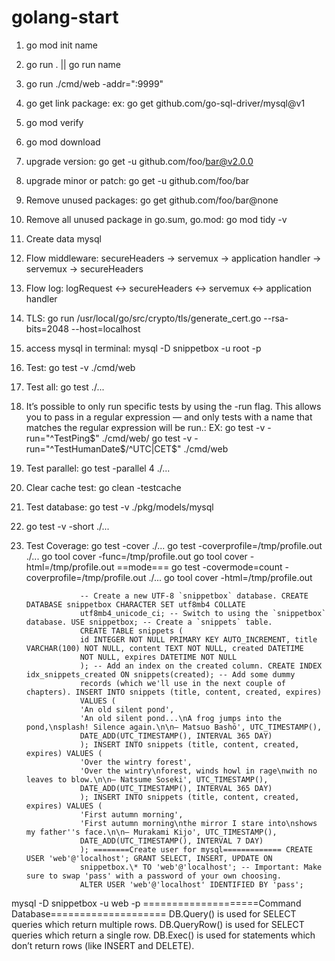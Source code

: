 # golang-start

1.  go mod init name
2.  go run . || go run name
3.  go run ./cmd/web -addr=":9999"
4.  go get link package: ex: go get github.com/go-sql-driver/mysql@v1
5.  go mod verify
6.  go mod download
7.  upgrade version: go get -u github.com/foo/bar@v2.0.0
8.  upgrade minor or patch: go get -u github.com/foo/bar
9.  Remove unused packages: go get github.com/foo/bar@none
10. Remove all unused package in go.sum, go.mod: go mod tidy -v
11. Create data mysql
12. Flow middleware: secureHeaders → servemux → application handler → servemux → secureHeaders
13. Flow log: logRequest ↔ secureHeaders ↔ servemux ↔ application handler
14. TLS: go run /usr/local/go/src/crypto/tls/generate_cert.go --rsa-bits=2048 --host=localhost
15. access mysql in terminal: mysql -D snippetbox -u root -p
16. Test: go test -v ./cmd/web
17. Test all: go test ./...
18. It’s possible to only run specific tests by using the -run flag. This allows you to pass in a
    regular expression — and only tests with a name that matches the regular expression will be
    run.:
    EX:
    go test -v -run="^TestPing$" ./cmd/web/
    go test -v -run="^TestHumanDate$/^UTC|CET$" ./cmd/web
19. Test parallel: go test -parallel 4 ./...
20. Clear cache test: go clean -testcache
21. Test database: go test -v ./pkg/models/mysql
22. go test -v -short ./...
23. Test Coverage:
    go test -cover ./...
    go test -coverprofile=/tmp/profile.out ./...
    go tool cover -func=/tmp/profile.out
    go tool cover -html=/tmp/profile.out
    ==mode===
    go test -covermode=count -coverprofile=/tmp/profile.out ./...
    go tool cover -html=/tmp/profile.out

                    -- Create a new UTF-8 `snippetbox` database. CREATE DATABASE snippetbox CHARACTER SET utf8mb4 COLLATE
                    utf8mb4_unicode_ci; -- Switch to using the `snippetbox` database. USE snippetbox; -- Create a `snippets` table.
                    CREATE TABLE snippets (
                    id INTEGER NOT NULL PRIMARY KEY AUTO_INCREMENT, title VARCHAR(100) NOT NULL, content TEXT NOT NULL, created DATETIME
                    NOT NULL, expires DATETIME NOT NULL
                    ); -- Add an index on the created column. CREATE INDEX idx_snippets_created ON snippets(created); -- Add some dummy
                    records (which we'll use in the next couple of chapters). INSERT INTO snippets (title, content, created, expires)
                    VALUES (
                    'An old silent pond',
                    'An old silent pond...\nA frog jumps into the pond,\nsplash! Silence again.\n\n– Matsuo Bashō', UTC_TIMESTAMP(),
                    DATE_ADD(UTC_TIMESTAMP(), INTERVAL 365 DAY)
                    ); INSERT INTO snippets (title, content, created, expires) VALUES (
                    'Over the wintry forest',
                    'Over the wintry\nforest, winds howl in rage\nwith no leaves to blow.\n\n– Natsume Soseki', UTC_TIMESTAMP(),
                    DATE_ADD(UTC_TIMESTAMP(), INTERVAL 365 DAY)
                    ); INSERT INTO snippets (title, content, created, expires) VALUES (
                    'First autumn morning',
                    'First autumn morning\nthe mirror I stare into\nshows my father''s face.\n\n– Murakami Kijo', UTC_TIMESTAMP(),
                    DATE_ADD(UTC_TIMESTAMP(), INTERVAL 7 DAY)
                    ); ========Create user for mysql============= CREATE USER 'web'@'localhost'; GRANT SELECT, INSERT, UPDATE ON
                    snippetbox.\* TO 'web'@'localhost'; -- Important: Make sure to swap 'pass' with a password of your own choosing.
                    ALTER USER 'web'@'localhost' IDENTIFIED BY 'pass';

mysql -D snippetbox -u web -p ====================Command Database==================== DB.Query() is used for SELECT
queries which return multiple rows. DB.QueryRow() is used for SELECT queries which return a single row. DB.Exec() is
used for statements which don’t return rows (like INSERT and DELETE).
